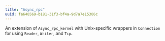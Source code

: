 ```yaml
---
title: "Async_rpc"
uuid: fa640569-b181-31f3-bf4a-9d7a7e15306c
---
```


An extension of `Async_rpc_kernel` with Unix-specific wrappers in
`Connection` for using `Reader`, `Writer`, and `Tcp`.
